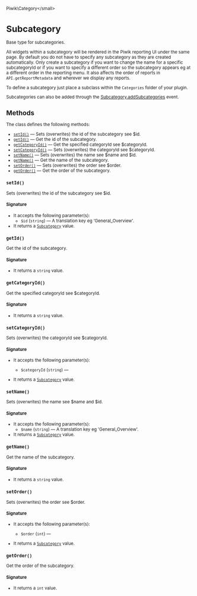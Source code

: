 <small>Piwik\Category\</small>

Subcategory
===========

Base type for subcategories.

All widgets within a subcategory will be rendered in the Piwik reporting UI under the same page. By default
you do not have to specify any subcategory as they are created automatically. Only create a subcategory if you
want to change the name for a specific subcategoryId or if you want to specify a different order so the subcategory
appears eg at a different order in the reporting menu. It also affects the order of reports in
`API.getReportMetadata` and wherever we display any reports.

To define a subcategory just place a subclass within the `Categories` folder of your plugin.

Subcategories can also be added through the [Subcategory.addSubcategories](/api-reference/events#subcategoryaddsubcategories) event.

Methods
-------

The class defines the following methods:

- [`setId()`](#setid) &mdash; Sets (overwrites) the id of the subcategory see $id.
- [`getId()`](#getid) &mdash; Get the id of the subcategory.
- [`getCategoryId()`](#getcategoryid) &mdash; Get the specified categoryId see $categoryId.
- [`setCategoryId()`](#setcategoryid) &mdash; Sets (overwrites) the categoryId see $categoryId.
- [`setName()`](#setname) &mdash; Sets (overwrites) the name see $name and $id.
- [`getName()`](#getname) &mdash; Get the name of the subcategory.
- [`setOrder()`](#setorder) &mdash; Sets (overwrites) the order see $order.
- [`getOrder()`](#getorder) &mdash; Get the order of the subcategory.

<a name="setid" id="setid"></a>
<a name="setId" id="setId"></a>
### `setId()`

Sets (overwrites) the id of the subcategory see $id.

#### Signature

-  It accepts the following parameter(s):
    - `$id` (`string`) &mdash;
       A translation key eg 'General_Overview'.
- It returns a [`Subcategory`](../../Piwik/Category/Subcategory.md) value.

<a name="getid" id="getid"></a>
<a name="getId" id="getId"></a>
### `getId()`

Get the id of the subcategory.

#### Signature

- It returns a `string` value.

<a name="getcategoryid" id="getcategoryid"></a>
<a name="getCategoryId" id="getCategoryId"></a>
### `getCategoryId()`

Get the specified categoryId see $categoryId.

#### Signature

- It returns a `string` value.

<a name="setcategoryid" id="setcategoryid"></a>
<a name="setCategoryId" id="setCategoryId"></a>
### `setCategoryId()`

Sets (overwrites) the categoryId see $categoryId.

#### Signature

-  It accepts the following parameter(s):
    - `$categoryId` (`string`) &mdash;
      
- It returns a [`Subcategory`](../../Piwik/Category/Subcategory.md) value.

<a name="setname" id="setname"></a>
<a name="setName" id="setName"></a>
### `setName()`

Sets (overwrites) the name see $name and $id.

#### Signature

-  It accepts the following parameter(s):
    - `$name` (`string`) &mdash;
       A translation key eg 'General_Overview'.
- It returns a [`Subcategory`](../../Piwik/Category/Subcategory.md) value.

<a name="getname" id="getname"></a>
<a name="getName" id="getName"></a>
### `getName()`

Get the name of the subcategory.

#### Signature

- It returns a `string` value.

<a name="setorder" id="setorder"></a>
<a name="setOrder" id="setOrder"></a>
### `setOrder()`

Sets (overwrites) the order see $order.

#### Signature

-  It accepts the following parameter(s):
    - `$order` (`int`) &mdash;
      
- It returns a [`Subcategory`](../../Piwik/Category/Subcategory.md) value.

<a name="getorder" id="getorder"></a>
<a name="getOrder" id="getOrder"></a>
### `getOrder()`

Get the order of the subcategory.

#### Signature

- It returns a `int` value.

